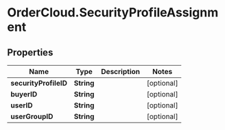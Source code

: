 # OrderCloud.SecurityProfileAssignment

## Properties
Name | Type | Description | Notes
------------ | ------------- | ------------- | -------------
**securityProfileID** | **String** |  | [optional] 
**buyerID** | **String** |  | [optional] 
**userID** | **String** |  | [optional] 
**userGroupID** | **String** |  | [optional] 


